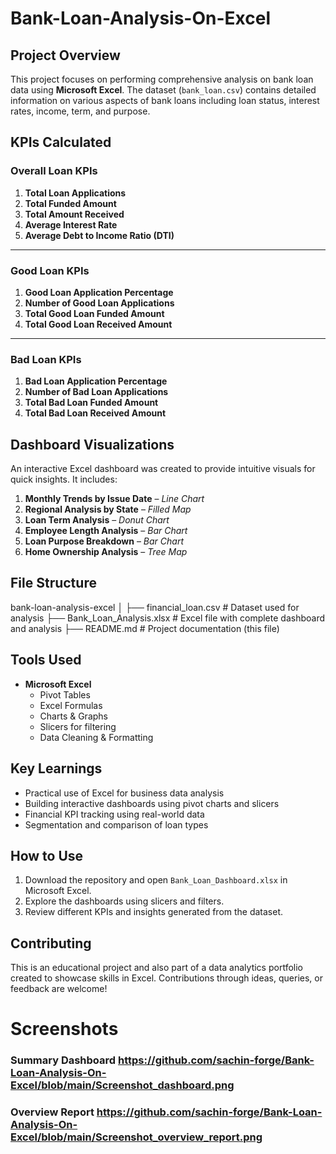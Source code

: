 # Bank-Loan-Analysis-On-Excel
## Project Overview
This project focuses on performing comprehensive analysis on bank loan data using **Microsoft Excel**. The dataset (`bank_loan.csv`) contains detailed information on various aspects of bank loans including loan status, interest rates, income, term, and purpose.

## KPIs Calculated

### Overall Loan KPIs
1. **Total Loan Applications**
2. **Total Funded Amount**
3. **Total Amount Received**
4. **Average Interest Rate**
5. **Average Debt to Income Ratio (DTI)**

---

### Good Loan KPIs
1. **Good Loan Application Percentage**
2. **Number of Good Loan Applications**
3. **Total Good Loan Funded Amount**
4. **Total Good Loan Received Amount**

---

### Bad Loan KPIs
1. **Bad Loan Application Percentage**
2. **Number of Bad Loan Applications**
3. **Total Bad Loan Funded Amount**
4. **Total Bad Loan Received Amount**

## Dashboard Visualizations

An interactive Excel dashboard was created to provide intuitive visuals for quick insights. It includes:

1. **Monthly Trends by Issue Date** – *Line Chart*
2. **Regional Analysis by State** – *Filled Map*
3. **Loan Term Analysis** – *Donut Chart*
4. **Employee Length Analysis** – *Bar Chart*
5. **Loan Purpose Breakdown** – *Bar Chart*
6. **Home Ownership Analysis** – *Tree Map*

## File Structure

 bank-loan-analysis-excel
│
├──  financial_loan.csv # Dataset used for analysis
├──  Bank_Loan_Analysis.xlsx # Excel file with complete dashboard and analysis
├──  README.md # Project documentation (this file)

## Tools Used

- **Microsoft Excel**
  - Pivot Tables
  - Excel Formulas
  - Charts & Graphs
  - Slicers for filtering
  - Data Cleaning & Formatting

## Key Learnings

- Practical use of Excel for business data analysis
- Building interactive dashboards using pivot charts and slicers
- Financial KPI tracking using real-world data
- Segmentation and comparison of loan types

## How to Use

1. Download the repository and open `Bank_Loan_Dashboard.xlsx` in Microsoft Excel.
2. Explore the dashboards using slicers and filters.
3. Review different KPIs and insights generated from the dataset.
   
## Contributing
This is an educational project and also part of a data analytics portfolio created to showcase skills in Excel. Contributions through ideas, queries, or feedback are welcome!

# Screenshots
 ### Summary Dashboard https://github.com/sachin-forge/Bank-Loan-Analysis-On-Excel/blob/main/Screenshot_dashboard.png
 ### Overview Report https://github.com/sachin-forge/Bank-Loan-Analysis-On-Excel/blob/main/Screenshot_overview_report.png


  


